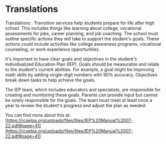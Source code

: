 # Translations 
Translations : Transition services help students prepare for life after high school. This includes things like learning about college, vocational assessments for jobs, career planning, and job coaching. The school must outline specific actions they will take to support the student's goals. These actions could include activities like college awareness programs, vocational counseling, or work experience opportunities.

It's important to have clear goals and objectives in the student's Individualized Education Plan (IEP). Goals should be measurable and relate to the student's current abilities. For example, a goal might be improving math skills by adding single-digit numbers with 90% accuracy. Objectives break down tasks to help achieve the goals.

The IEP team, which includes educators and specialists, are responsible for creating and monitoring these goals. Parents can provide input but cannot be solely responsible for the goals. The team must meet at least once a year to review the student's progress and adjust the plan as needed.

You can find more about this at: [https://rcselpa.org/uploads/files/files/IEP%20Manual%2007-22.pdf#page=41](https://rcselpa.org/uploads/files/files/IEP%20Manual%2007-22.pdf#page=41)
